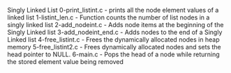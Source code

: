 Singly Linked List
0-print_listint.c - prints all the node element values of a linked list
1-listint_len.c - Function counts the number of list nodes in a singly linked list
2-add_nodeint.c - Adds node items at the beginning of the Singly Linked list
3-add_nodeint_end.c - Adds nodes to the end of a Singly Linked list
4-free_listint.c - Frees the dynamically allocated nodes in heap memory
5-free_listint2.c - Frees dynamically allocated nodes and sets the head pointer to NULL.
6-main.c - Pops the head of a node while returning the stored element value being removed
